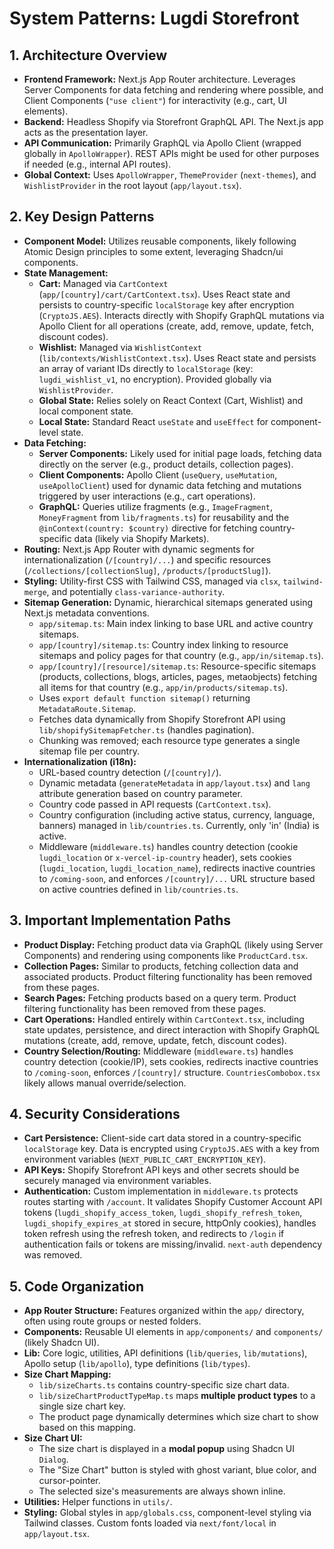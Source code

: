 # System Patterns: Lugdi Storefront

## 1. Architecture Overview

- **Frontend Framework:** Next.js App Router architecture. Leverages Server Components for data fetching and rendering where possible, and Client Components (`"use client"`) for interactivity (e.g., cart, UI elements).
- **Backend:** Headless Shopify via Storefront GraphQL API. The Next.js app acts as the presentation layer.
- **API Communication:** Primarily GraphQL via Apollo Client (wrapped globally in `ApolloWrapper`). REST APIs might be used for other purposes if needed (e.g., internal API routes).
- **Global Context:** Uses `ApolloWrapper`, `ThemeProvider` (`next-themes`), and `WishlistProvider` in the root layout (`app/layout.tsx`).

## 2. Key Design Patterns

- **Component Model:** Utilizes reusable components, likely following Atomic Design principles to some extent, leveraging Shadcn/ui components.
- **State Management:**
  - **Cart:** Managed via `CartContext` (`app/[country]/cart/CartContext.tsx`). Uses React state and persists to country-specific `localStorage` key after encryption (`CryptoJS.AES`). Interacts directly with Shopify GraphQL mutations via Apollo Client for all operations (create, add, remove, update, fetch, discount codes).
  - **Wishlist:** Managed via `WishlistContext` (`lib/contexts/WishlistContext.tsx`). Uses React state and persists an array of variant IDs directly to `localStorage` (key: `lugdi_wishlist_v1`, no encryption). Provided globally via `WishlistProvider`.
  - **Global State:** Relies solely on React Context (Cart, Wishlist) and local component state.
  - **Local State:** Standard React `useState` and `useEffect` for component-level state.
- **Data Fetching:**
  - **Server Components:** Likely used for initial page loads, fetching data directly on the server (e.g., product details, collection pages).
  - **Client Components:** Apollo Client (`useQuery`, `useMutation`, `useApolloClient`) used for dynamic data fetching and mutations triggered by user interactions (e.g., cart operations).
  - **GraphQL:** Queries utilize fragments (e.g., `ImageFragment`, `MoneyFragment` from `lib/fragments.ts`) for reusability and the `@inContext(country: $country)` directive for fetching country-specific data (likely via Shopify Markets).
- **Routing:** Next.js App Router with dynamic segments for internationalization (`/[country]/...`) and specific resources (`/collections/[collectionSlug]`, `/products/[productSlug]`).
- **Styling:** Utility-first CSS with Tailwind CSS, managed via `clsx`, `tailwind-merge`, and potentially `class-variance-authority`.
- **Sitemap Generation:** Dynamic, hierarchical sitemaps generated using Next.js metadata conventions.
  - `app/sitemap.ts`: Main index linking to base URL and active country sitemaps.
  - `app/[country]/sitemap.ts`: Country index linking to resource sitemaps and policy pages for that country (e.g., `app/in/sitemap.ts`).
  - `app/[country]/[resource]/sitemap.ts`: Resource-specific sitemaps (products, collections, blogs, articles, pages, metaobjects) fetching all items for that country (e.g., `app/in/products/sitemap.ts`).
  - Uses `export default function sitemap()` returning `MetadataRoute.Sitemap`.
  - Fetches data dynamically from Shopify Storefront API using `lib/shopifySitemapFetcher.ts` (handles pagination).
  - Chunking was removed; each resource type generates a single sitemap file per country.
- **Internationalization (i18n):**
  - URL-based country detection (`/[country]/`).
  - Dynamic metadata (`generateMetadata` in `app/layout.tsx`) and `lang` attribute generation based on country parameter.
  - Country code passed in API requests (`CartContext.tsx`).
  - Country configuration (including active status, currency, language, banners) managed in `lib/countries.ts`. Currently, only 'in' (India) is active.
  - Middleware (`middleware.ts`) handles country detection (cookie `lugdi_location` or `x-vercel-ip-country` header), sets cookies (`lugdi_location`, `lugdi_location_name`), redirects inactive countries to `/coming-soon`, and enforces `/[country]/...` URL structure based on active countries defined in `lib/countries.ts`.

## 3. Important Implementation Paths

- **Product Display:** Fetching product data via GraphQL (likely using Server Components) and rendering using components like `ProductCard.tsx`.
- **Collection Pages:** Similar to products, fetching collection data and associated products. Product filtering functionality has been removed from these pages.
- **Search Pages:** Fetching products based on a query term. Product filtering functionality has been removed from these pages.
- **Cart Operations:** Handled entirely within `CartContext.tsx`, including state updates, persistence, and direct interaction with Shopify GraphQL mutations (create, add, remove, update, fetch, discount codes).
- **Country Selection/Routing:** Middleware (`middleware.ts`) handles country detection (cookie/IP), sets cookies, redirects inactive countries to `/coming-soon`, enforces `/[country]/` structure. `CountriesCombobox.tsx` likely allows manual override/selection.

## 4. Security Considerations

- **Cart Persistence:** Client-side cart data stored in a country-specific `localStorage` key. Data is encrypted using `CryptoJS.AES` with a key from environment variables (`NEXT_PUBLIC_CART_ENCRYPTION_KEY`).
- **API Keys:** Shopify Storefront API keys and other secrets should be securely managed via environment variables.
- **Authentication:** Custom implementation in `middleware.ts` protects routes starting with `/account`. It validates Shopify Customer Account API tokens (`lugdi_shopify_access_token`, `lugdi_shopify_refresh_token`, `lugdi_shopify_expires_at` stored in secure, httpOnly cookies), handles token refresh using the refresh token, and redirects to `/login` if authentication fails or tokens are missing/invalid. `next-auth` dependency was removed.

## 5. Code Organization

- **App Router Structure:** Features organized within the `app/` directory, often using route groups or nested folders.
- **Components:** Reusable UI elements in `app/components/` and `components/` (likely Shadcn UI).
- **Lib:** Core logic, utilities, API definitions (`lib/queries`, `lib/mutations`), Apollo setup (`lib/apollo`), type definitions (`lib/types`).
- **Size Chart Mapping:** 
  - `lib/sizeCharts.ts` contains country-specific size chart data.
  - `lib/sizeChartProductTypeMap.ts` maps **multiple product types** to a single size chart key.
  - The product page dynamically determines which size chart to show based on this mapping.
- **Size Chart UI:**
  - The size chart is displayed in a **modal popup** using Shadcn UI `Dialog`.
  - The "Size Chart" button is styled with ghost variant, blue color, and cursor-pointer.
  - The selected size's measurements are always shown inline.
- **Utilities:** Helper functions in `utils/`.
- **Styling:** Global styles in `app/globals.css`, component-level styling via Tailwind classes. Custom fonts loaded via `next/font/local` in `app/layout.tsx`.
